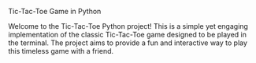 Tic-Tac-Toe Game in Python

Welcome to the Tic-Tac-Toe Python project! This is a simple yet engaging implementation of the classic Tic-Tac-Toe game designed to be played in the terminal. The project aims
to provide a fun and interactive way to play this timeless game with a friend.





